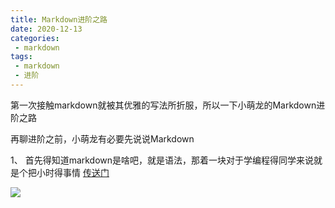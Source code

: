 ```yaml
---
title: Markdown进阶之路
date: 2020-12-13
categories:
 - markdown
tags:
 - markdown
 - 进阶
---
```


第一次接触markdown就被其优雅的写法所折服，所以一下小萌龙的Markdown进阶之路

再聊进阶之前，小萌龙有必要先说说Markdown


1、 首先得知道markdown是啥吧，就是语法，那着一块对于学编程得同学来说就是个把小时得事情 [传送门](https://www.runoob.com/markdown/md-tutorial.html)

![](http://qcdn.ytl003.com/md/2020-12-15/708977032087480.png)
